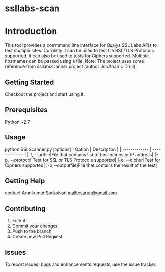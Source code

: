 ssllabs-scan
============
# Introduction
This tool provides a commmand line interface for Qualys SSL Labs APIs to test multiple sites. Currently it can be used to test the SSL/TLS Protocols supported. It can also be used to tests for Ciphers supported. Multiple hostnames can be passed using a file. 
Note: The project uses some reference from ssllabsscanner project (author Jonathan C Trull).

## Getting Started
Checkout the project and start using it.

## Prerequisites
Python ~2.7

## Usage
python SSLScanner.py [options]
| Option  | Description |
| ------------- | ------------- |
|-f, --urlfile|File that contains list of host names or IP address|
|-p, --protocol|Test for SSL or TLS Protocols supported|
|-c, --cipher|Test for Ciphers supported|
|-o,--outputfile|File that contains the result of the test|


## Getting Help
contact Arunkumar Sadasivan <mailtosarun@gmail.com>

## Contributing
1. Fork it
2. Commit your changes 
3. Push to the branch
4. Create new Pull Request

## Issues
To report issues, bugs and enhancements requests, use the issue tracker. 


